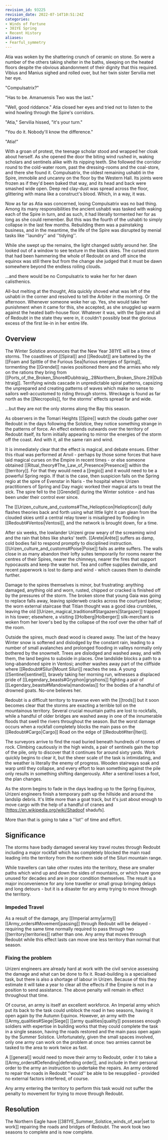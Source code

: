 ```yaml
---
revision_id: 93225
revision_date: 2022-07-14T10:51:24Z
categories:
- Winds of Fortune
- 381YE Spring
- Recent History
aliases:
- Fearful_symmetry
---
```



Atia was woken by the shattering crunch of ceramic on stone. So were a number of the others taking shelter in the baths, sleeping on the heated floors despite the obvious abandonment of their dignity that this required. Vibius and Manius sighed and rolled over, but her twin sister Servilia met her eye.

"Compulsatrix?"

"Has to be. Amanuensis Two was the last."

"Well, good riddance." Atia closed her eyes and tried not to listen to the wind howling through the Spire's corridors.

"Atia," Servilia hissed, "it's your turn."

"You do it. Nobody'll know the difference."

"Atia!"

With a groan of protest, the teenage scholar stood and wrapped her cloak about herself. As she opened the door the biting wind rushed in, waking scholars and sentinels alike with its nipping teeth. She followed the corridor round to the cold-water room, past the dressing-rooms and the coal-store, and there she found it. Compulsatrix, the oldest remaining ushabti in the Spire, immobile and uncanny on the floor by the Western Hall. Its joints were frozen as if they'd been baked that way, and its head and back were smashed wide open. Deep red clay-dust was spread across the floor, glittering with mana like a construct's blood. Which, in a way, it was.

Now as far as Atia was concerned, losing Compulsatrix was no bad thing. Among its many responsibilities the ancient ushabti was tasked with waking each of the Spire in turn, and as such, it had literally tormented her for as long as she could remember. But this was the fourth of the ushabti to simply collapse in the last few months. Rebuilding them was a painstaking business, and in the meantime, the life of the Spire was disrupted by menial tasks like ''laundry'' and ''tidying''.

While she swept up the remains, the light changed subtly around her. She looked out of a window to see texture in the black skies. The cursed storm that had been hammering the whole of Redoubt on and off since the equinox was still there but from the change she judged that it must be dawn somewhere beyond the endless roiling clouds. 

...and there would be no Compulsatrix to wake her for her dawn calisthenics.

All-but melting at the thought, Atia quickly shoved what was left of the ushabti in the corner and resolved to tell the Arbiter in the morning. Or the afternoon. Whenever someone woke her up. Yes, she would take her punishment when it came for this, she accepted, as she snuggled up warm against the heated bath-house floor. Whatever it was, with the Spire and all of Redoubt in the state they were in, it couldn't possibly beat the glorious excess of the first lie-in in her entire life.

## Overview
The Winter Solstice announces that the New Year 381YE will be a time of storms. The coastlines of [[Spiral]] and [[Redoubt]] are battered by the [[Foam and Spittle of the Furious Sea|furious energies of Spring]], tormenting the [[Grendel]] navies positioned there and the armies who rely on the rations they bring from [[Ports_of_the_Broken_Shore#Dubhtraig_.28Northern_Broken_Shore.29|Dubhtraig]]. Terrifying winds cascade in unpredictable spiral patterns, capsizing the unprepared and creating patterns of waves which make no sense to sailors well-accustomed to riding through storms. Wreckage is found as far north as the [[Necropolis]], for the storms' effects spread far and wide.

...but they are not the only storms along the Bay this season.

As observers in the Tomari Heights [[Spire]] watch the clouds gather over Redoubt in the days following the Solstice, they notice something strange in the patterns of force. An effect extends outwards over the territory of Redoubt itself, its form initially appearing to mirror the energies of the storm off the coast. And with it, all the same rain and wind.

It is immediately clear that the effect is magical, and debate ensues. Either this ritual was performed at Anvil - perhaps by those some forces that have laid magical curses on the Empire in recent times - or else someone obtained [[Ritual_theory#The_Law_of_Presence|Presence]] within the [[territory]]. For that they would need a [[regio]] and it would need to be a powerful Spring regio. If that is the case, then suspicion falls on the Spring regio at the spire of Evenstar in Naris - the hospital where Urizen practitioners of Spring and Day magic worked their magical arts to treat the sick. The spire fell to the [[Grendel]] during the Winter solstice - and has been under their control ever since. 

The [[Urizen_culture_and_customs#The_Heliopticon|Heliopticon]] dully flashes theories back and forth using what little light it can glean from the clouded skies until a central relay tower is misaligned by flooding in [[Redoubt#Ventosi|Ventosi]], and the network is brought down, for a time.

After six weeks, the lowlander Urizeni grow weary of the screaming wind and the rain that bites like sharks' teeth. [[Arete|Arête]] suffers as damp, cold bodies fail to respond promptly to disciplined instruction. [[Urizen_culture_and_customs#Poise|Poise]] fails as arête suffers. The walls close in as many abandon their lofty suites temporarily for rooms nearer the centres of their Spires, nearer the chimneys, nearer the fires that support hypocausts and keep the water hot. Tea and coffee supplies dwindle, and recent paperwork is lost to damp and wind - which causes them to dwindle further.

Damage to the spires themselves is minor, but frustrating: anything damaged, anything old and worn, rusted, chipped or cracked is finished off by the pressures of the storm. The broken stone that young Gaia was going to replace falls away, leaving spiderweb cracks across the courtyard below; the worn external staircase that Titian thought was a good idea crumbles, leaving the old [[Urizen_magical_traditions#Stargazers|Stargazer]] trapped in his tower; elsewhere, a visiting [[Holberg|Holberger]] silk-merchant is woken from her lover's bed by the collapse of the roof over the other half of the room.

Outside the spires, much dead wood is cleared away. The last of the heavy Winter snow is softened and dislodged by the constant rain, leading to a number of small avalanches and prolonged flooding in valleys normally only bothered by the snowmelt. Trees are dislodged and washed away, and with them, the land begins to subside in places. One landslide blocks a path to a long-abandoned spire in Ventosi; another washes away part of the cliffside where [[Redoubt#Siluri|Mount Siluri]] reaches the sea. A young [[Sentinel|sentinel]], bravely taking her morning run, witnesses a displaced pride of [[Legendary_beasts#Gryphon|gryphons]] fighting a pair of [[Legendary_beasts#Mandowla|mandowlas]] for the bodies of a handful of drowned goats. No-one believes her.

Redoubt is a difficult territory to traverse even with the [[trods]] but it soon becomes clear that the storms are exacting a terrible toll on the mountainous territory. Several crucial mountain paths are lost to rockfalls, while a handful of older bridges are washed away in one of the innumerable floods that swell the rivers throughout the season. But the worst damage occurs when a rockfall completely blocks the main pass on the [[Redoubt#Cargo|Cargo]] Road on the edge of [[Redoubt#Iteri|Iteri]].

The surveyors arrive to find the road buried beneath hundreds of tonnes of rock. Climbing cautiously in the high winds, a pair of sentinels gain the top of the pile, only to discover that it continues for around sixty yards. Work quickly begins to clear it, but the sheer scale of the task is intimidating, and the weather is literally the enemy of progress. Wooden stairways soak and warp until they collapse, and every effort to lean something against the pile only results in something shifting dangerously. After a sentinel loses a foot, the plan changes.

As the storm begins to fade in the days leading up to the Spring Equinox, Urizeni engineers finish a temporary path up the hillside and around the landslip debris. It's little more than a goat track, but it's just about enough to move cargo with the help of a handful of cranes and [https://en.wikipedia.org/wiki/Shadoof shadufs].

More than that is going to take a ''lot'' of time and effort.

## Significance
The storms have badly damaged several key travel routes through Redoubt including a major rockfall which has completely blocked the main road leading into the territory from the northern side of the Siluri mountain range.

While travellers can take other routes into the territory, these are smaller paths which wind up and down the sides of mountains, or which have gone unused for decades and are in poor condition themselves. The result is a major inconvenience for any lone traveller or small group bringing delays and long detours - but it is a disaster for any army trying to move through the territory.

### Impeded Travel
As a result of the damage, any [[Imperial army|army]] [[Army_orders#Movement|passing]] through Redoubt will be delayed - requiring the same time normally required to pass through two [[territory|territories]] rather than one. Any army that moves through Redoubt while this effect lasts can move one less territory than normal that season.

### Fixing the problem
Urizeni engineers are already hard at work with the civil service assessing the damage and what can be done to fix it. Road-building is a specialised task, but there is also a shortage of labour in Urizen. Because of this they estimate it will take a year to clear all the effects if the Empire is not in a position to send assistance. The above penalty will remain in effect throughout that time.

Of course, an army is itself an excellent workforce. An Imperial army which put its back to the task could unblock the road in two seasons, having it open again by the Autumn Equinox. However, an army with the [[Army_qualities#Siege|Siege]] [[army qualities|quality]] possesses enough soldiers with expertise in building works that they could complete the task in a single season, having the roads restored and the main pass open again by the Summer Solstice. Unfortunately, given the small spaces involved, only one army can work on the problem at once: two armies cannot be tasked to the area to work twice as fast.

A [[general]] would need to move their army to Redoubt, order it to take a [[Army_orders#Defending|defending order]], and include in their personal order to the army an instruction to undertake the repairs. An army ordered to repair the roads in Redoubt ''would'' be able to be resupplied - provided no external factors interfered, of course. 

Any army entering the territory to perform this task would not suffer the penalty to movement for trying to move through Redoubt.

## Resolution
The Northern Eagle have [[381YE_Summer_Solstice_winds_of_war|set to work]] repairing the roads and bridges of Redoubt. The work took two seasons to complete and is now complete.